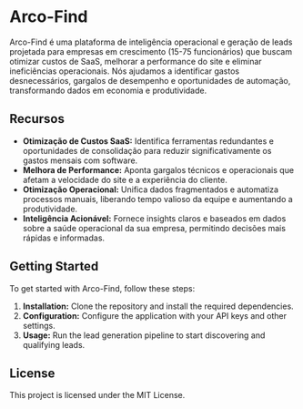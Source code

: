 # Arco-Find

Arco-Find é uma plataforma de inteligência operacional e geração de leads projetada para empresas em crescimento (15-75 funcionários) que buscam otimizar custos de SaaS, melhorar a performance do site e eliminar ineficiências operacionais. Nós ajudamos a identificar gastos desnecessários, gargalos de desempenho e oportunidades de automação, transformando dados em economia e produtividade.

## Recursos

*   **Otimização de Custos SaaS:** Identifica ferramentas redundantes e oportunidades de consolidação para reduzir significativamente os gastos mensais com software.
*   **Melhora de Performance:** Aponta gargalos técnicos e operacionais que afetam a velocidade do site e a experiência do cliente.
*   **Otimização Operacional:** Unifica dados fragmentados e automatiza processos manuais, liberando tempo valioso da equipe e aumentando a produtividade.
*   **Inteligência Acionável:** Fornece insights claros e baseados em dados sobre a saúde operacional da sua empresa, permitindo decisões mais rápidas e informadas.

## Getting Started

To get started with Arco-Find, follow these steps:

1. **Installation:** Clone the repository and install the required dependencies.
2. **Configuration:** Configure the application with your API keys and other settings.
3. **Usage:** Run the lead generation pipeline to start discovering and qualifying leads.

## License

This project is licensed under the MIT License.
